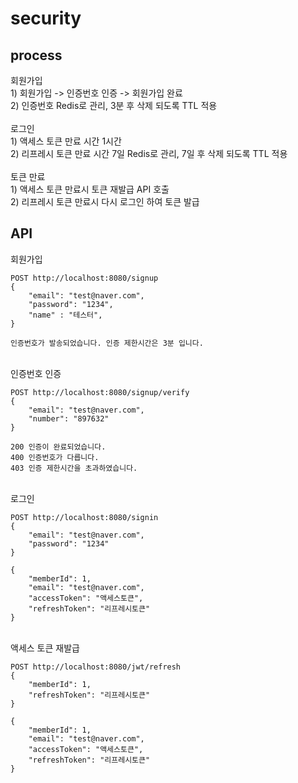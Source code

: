 # security
## process
회원가입
<br/>1) 회원가입 -> 인증번호 인증 -> 회원가입 완료
<br/>2) 인증번호 Redis로 관리, 3분 후 삭제 되도록 TTL 적용
<br/><br/>로그인
<br/>1) 액세스 토큰 만료 시간 1시간
<br/>2) 리프레시 토큰 만료 시간 7일 Redis로 관리, 7일 후 삭제 되도록 TTL 적용
<br/><br/>토큰 만료
<br/>1) 액세스 토큰 만료시 토큰 재발급 API 호출
<br/>2) 리프레시 토큰 만료시 다시 로그인 하여 토큰 발급
## API
회원가입
```
POST http://localhost:8080/signup
{
    "email": "test@naver.com",
    "password": "1234",
    "name" : "테스터",
}
```
```
인증번호가 발송되었습니다. 인증 제한시간은 3분 입니다.
```
<br/>인증번호 인증
```
POST http://localhost:8080/signup/verify
{
    "email": "test@naver.com",
    "number": "897632"
}
```
```
200 인증이 완료되었습니다.
400 인증번호가 다릅니다.
403 인증 제한시간을 초과하였습니다.
```
<br/>로그인
```
POST http://localhost:8080/signin
{
    "email": "test@naver.com",
    "password": "1234"
}
```
```
{
    "memberId": 1,
    "email": "test@naver.com",
    "accessToken": "액세스토큰",
    "refreshToken": "리프레시토큰"
}
```
<br/>액세스 토큰 재발급
```
POST http://localhost:8080/jwt/refresh
{
    "memberId": 1,
    "refreshToken": "리프레시토큰"
}
```
```
{
    "memberId": 1,
    "email": "test@naver.com",
    "accessToken": "액세스토큰",
    "refreshToken": "리프레시토큰"
}
```
